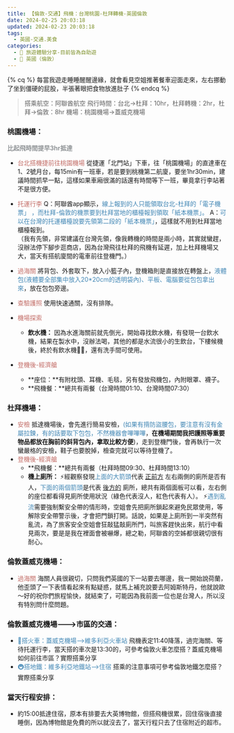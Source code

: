 ```yaml
---
title: 【倫敦-交通】飛機：台灣桃園-杜拜轉機-英國倫敦
date: 2024-02-25 20:03:18
updated: 2024-02-23 20:03:18
tags:
  - 英國-交通.美食
categories: 
  - 🌴 旅遊體驗分享-目前皆為自助遊
  - 🥥 英國（倫敦） 
---
```

{% cq %} 每當我遊走睡睡醒醒邊緣，就會看見空姐推著餐車迎面走來，左右挪動了坐到僵硬的屁股，半張著眼把食物放進肚子 {% endcq %}

>搭乘航空：阿聯酋航空
>飛行時間：台北->杜拜：10hr，杜拜轉機：2hr，杜拜->倫敦：8hr
>機場：桃園機場->蓋威克機場

<!-- more -->

### 桃園機場：
**<font color=#909497>比起飛時間提早3hr抵達</font>**
+ <font color=#c36d67>台北搭機捷前往桃園機場</font> 
從捷運「北門站」下車，往「桃園機場」的直達車在1、2號月台，每15min有一班車，若是要到桃機第二航廈，要坐1hr30min，建議時間抓早一點，這樣如果車廂很滿的話還有時間等下一班，畢竟拿行李站著不是很方便。
+ <font color=#c36d67>托運行李</font> 
Q：阿聯酋app顯示，<font color=#4287B5>線上報到的人只能領取台北-杜拜的「電子機票」 ，而杜拜-倫敦的機票要到杜拜當地的櫃檯報到領取「紙本機票」。</font>
A：<font color=#4287B5>可以在台灣的托運櫃檯說要先領第二段的「紙本機票」</font>，這樣就不用到杜拜當地櫃檯報到。<br>（我有先領，非常建議在台灣先領，像我轉機的時間是兩小時，其實就蠻趕，沒辦法停下腳步逛商店，因為台灣飛往杜拜的飛機有延遲，加上杜拜機場又大，當天有搭航廈間的電車前往登機門。）
+ <font color=#c36d67>過海關</font>
將背包、外套取下，放入小籃子內，登機箱則是直接放在轉盤上，<font color=#4287B5>液體包(液體要全部集中放入20*20cm的透明袋內)、平板、電腦要從包包拿出來</font>，放在包包旁邊。
+ <font color=#c36d67>查驗護照</font>
使用快速通關，沒有排隊。
+ <font color=#c36d67>機場探索</font> 
  + **飲水機：**
因為水進海關前就先倒光，開始尋找飲水機，有發現一台飲水機，結果在製水中，沒辦法喝，其他的都是水流很小的生飲台，下樓候機後，終於有飲水機👍🏻，還有洗手間可使用。

+ <font color=#c36d67>登機後-經濟艙</font>
  +	**座位：**有附枕頭、耳機、毛毯，另有發放飛機包，內附眼罩、襪子。
  +	**飛機餐：**總共有兩餐（台灣時間01:10、台灣時間07:30）

### 杜拜機場：
+ <font color=#c36d67>安檢</font>
抵達機場後，會先進行簡易安檢，<font color=#4287B5>(如果有揹防盜腰包，要注意有沒有金屬拉鍊，有的話要取下包包，不然機器會嗶嗶嗶</font>，**在機場期間我把護照等重要物品都放在胸前的斜背包內，拿取比較方便**)，走到登機門後，會再執行一次蠻嚴格的安檢，鞋子也要脫掉，檢查完就可以等待登機了。
+ <font color=#c36d67>登機後-經濟艙</font>
  +	**飛機餐：**總共有兩餐（杜拜時間09:30、杜拜時間13:10）
  +	**機上廁所：**
    ⚡️經觀察發現<font color=#4287B5>上面的大箭頭</font>代表<font> <u>正前方</u> </font> 左右兩側的廁所是否有人，<font color=#4287B5>下面的兩個箭頭</font>是代表<font> <u>後方的</u> </font> 廁所，總共有兩個面板可以看，左右側的座位都看得見廁所使用狀況（綠色代表沒人，紅色代表有人）。
    ⚡️<font color=#4287B5>遇到亂流</font>需要強制繫安全帶的情形時，空姐會先把廁所鎖起來避免民眾使用，等解除安全帶警示後，才會把門鎖打開。話說，如果是上廁所到一半突然有亂流，為了旅客安全空姐會狂敲猛敲廁所門，叫旅客趕快出來，航行中看見兩次，要是是我在裡面會被嚇爆，總之勒，阿聯酋的空姊都很親切很有耐心。
### 倫敦蓋威克機場：
+ <font color=#c36d67>過海關</font>
海關人員很親切，只問我們英國的下一站要去哪邊，我一開始說荷蘭，他歪頭了一下表情看起來有點疑惑，就馬上補充說要去阿姆斯特丹，他就說歐～好的祝你們旅程愉快，就結束了，可能因為我前面一位也是台灣人，所以沒有特別問什麼問題。

### 倫敦蓋威克機場--->市區的交通：
+ <font color=#4287B5>🚄搭火車：蓋威克機場-->維多利亞火車站</font>
飛機表定11:40降落，過完海關、等待托運行李，當天搭的車次是13:30的，可參考倫敦火車怎麼搭？蓋威克機場如何前往市區？實際搭乘分享
+ <font color=#4287B5>🚇搭地鐵：維多利亞地鐵站-->住宿</font>
搭乘的注意事項可參考倫敦地鐵怎麼搭？實際搭乘分享

### 當天行程安排：
+ 約15:00抵達住宿，原本有排要去大英博物館，但搭飛機很累，回住宿後直接睡倒，因為博物館是免費的所以就沒去了，當天行程只去了住宿附近的超市。
